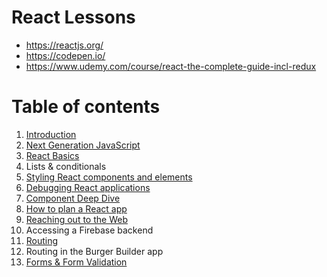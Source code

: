 # React Lessons

- https://reactjs.org/
- https://codepen.io/
- https://www.udemy.com/course/react-the-complete-guide-incl-redux

# Table of contents

1. [Introduction](./chapter-1.md)
2. [Next Generation JavaScript](./chapter-2.md)
3. [React Basics](./chapter-3.md)
4. Lists & conditionals
5. [Styling React components and elements](./chapter-5.md)
6. [Debugging React applications](./chapter-6.md)
7. [Component Deep Dive](./chapter-7.md)
8. [How to plan a React app](./chapter-8.md)
9. [Reaching out to the Web](./chapter-9.md)
10. Accessing a Firebase backend
11. [Routing](./chapter-11.md)
12. Routing in the Burger Builder app
13. [Forms & Form Validation](./chapter-13.md)

